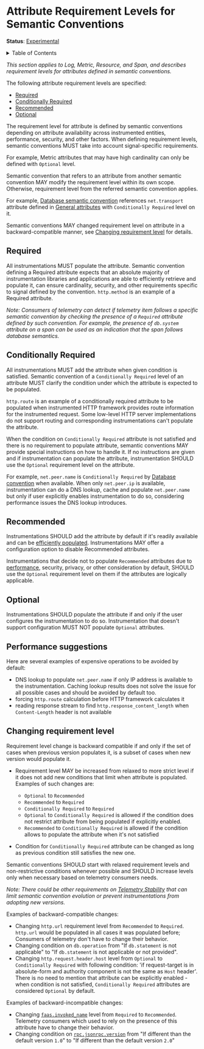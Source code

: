 # Attribute Requirement Levels for Semantic Conventions

**Status**: [Experimental](../document-status.md)

<details>
<summary>Table of Contents</summary>

<!-- toc -->

- [Required](#required)
- [Conditionally Required](#conditionally-required)
- [Recommended](#recommended)
- [Optional](#optional)
- [Performance suggestions](#performance-suggestions)
- [Changing requirement level](#changing-requirement-level)

<!-- tocstop -->

</details>

_This section applies to Log, Metric, Resource, and Span, and describes requirement levels for attributes defined in semantic conventions._

The following attribute requirement levels are specified:

- [Required](#required)
- [Conditionally Required](#conditionally-required)
- [Recommended](#recommended)
- [Optional](#optional)

The requirement level for attribute is defined by semantic conventions depending on attribute availability across instrumented entities, performance, security, and other factors. When defining requirement levels, semantic conventions MUST take into account signal-specific requirements.

For example, Metric attributes that may have high cardinality can only be defined with `Optional` level.

Semantic convention that refers to an attribute from another semantic convention MAY modify the requirement level within its own scope. Otherwise, requirement level from the referred semantic convention applies.

For example, [Database semantic convention](../trace/semantic_conventions/database.md) references `net.transport` attribute defined in [General attributes](../trace/semantic_conventions/span-general.md) with `Conditionally Required` level on it.

Semantic conventions MAY changed requirement level on attribute in a backward-compatible manner, see [Changing requirement level](#changing-requirement-level) for details.

## Required

All instrumentations MUST populate the attribute. Semantic convention defining a Required attribute expects that an absolute majority of instrumentation libraries and applications are able to efficiently retrieve and populate it, can ensure cardinality, security, and other requirements specific to signal defined by the convention. `http.method` is an example of a Required attribute.

_Note: Consumers of telemetry can detect if telemetry item follows a specific semantic convention by checking the presence of a `Required` attribute defined by such convention. For example, the presence of `db.system` attribute on a span can be used as an indication that the span follows database semantics._

## Conditionally Required

All instrumentations MUST add the attribute when given condition is satisfied. Semantic convention of a `Conditionally Required` level of an attribute MUST clarify the condition under which the attribute is expected to be populated.

`http.route` is an example of a conditionally required attribute to be populated when instrumented HTTP framework provides route information for the instrumented request. Some low-level HTTP server implementations do not support routing and corresponding instrumentations can't populate the attribute.

When the condition on `Conditionally Required` attribute is not satisfied and there is no requirement to populate attribute, semantic conventions MAY provide special instructions on how to handle it. If no instructions are given and if instrumentation can populate the attribute, instrumentation SHOULD use the `Optional` requirement level on the attribute.

For example, `net.peer.name` is `Conditionally Required` by [Database convention](../trace/semantic_conventions/database.md) when available. When only `net.peer.ip` is available,  instrumentation can do a DNS lookup, cache and populate `net.peer.name` but only if user explicitly enables instrumentation to do so, considering performance issues the DNS lookup introduces.

## Recommended

Instrumentations SHOULD add the attribute by default if it's readily available and can be [efficiently populated](#performance-suggestions). Instrumentations MAY offer a configuration option to disable Recommended attributes.

Instrumentations that decide not to populate `Recommended` attributes due to [performance](#performance-suggestions), security, privacy, or other consideration by default, SHOULD use the `Optional` requirement level on them if the attributes are logically applicable.

## Optional

Instrumentations SHOULD populate the attribute if and only if the user configures the instrumentation to do so. Instrumentation that doesn't support configuration MUST NOT populate `Optional` attributes.

## Performance suggestions

Here are several examples of expensive operations to be avoided by default:

- DNS lookup to populate `net.peer.name` if only IP address is available to the instrumentation. Caching lookup results does not solve the issue for all possible cases and should be avoided by default too.
- forcing `http.route` calculation before HTTP framework calculates it
- reading response stream to find `http.response_content_length` when `Content-Length` header is not available

## Changing requirement level

Requirement level change is backward compatible if and only if the set of cases when previous version populates it, is a subset of cases when new version would populate it.

- Requirement level MAY be increased from relaxed to more strict level if it does not add new conditions that limit when attribute is populated. Examples of such changes are:
  - `Optional` to `Recommended`
  - `Recommended` to `Required`
  - `Conditionally Required` to `Required`
  - `Optional` to `Conditionally Required` is allowed if the condition does not restrict attribute from being populated if explicitly enabled.
  - `Recommended` to `Conditionally Required` is allowed if the condition allows to populate the attribute when it's not satisfied

- Condition for `Conditionally Required` attribute can be changed as long as previous condition still satisfies the new one.

Semantic conventions SHOULD start with relaxed requirement levels and non-restrictive conditions whenever possible and SHOULD increase levels only when necessary based on telemetry consumers needs.

_Note: There could be other requirements on [Telemetry Stability](../telemetry-stability.md) that can limit semantic convention evolution or prevent instrumentations from adopting new versions._

Examples of backward-compatible changes:

- Changing `http.url` requirement level from `Recommended` to `Required`. `http.url` would be populated in all cases it was populated before; Consumers of telemetry don't have to change their behavior.
- Changing condition on `db.operation` from "If `db.statement` is not applicable" to "If `db.statement` is not applicable or not provided".
- Changing `http.request.header.host` level from `Optional` to `Conditionally Required` with following condition: 'if request-target is in absolute-form and authority component is not the same as `Host` header'.  There is no need to mention that attribute can be explicitly enabled - when condition is not satisfied, `Conditionally Required` attributes are considered `Optional` by default.

Examples of backward-incompatible changes:

- Changing [`faas.invoked_name`](../trace/semantic_conventions/faas.md) level from `Required` to `Recommended`. Telemetry consumers which used to rely on the presence of this attribute have to change their behavior.
- Changing condition on [`rpc.jsonrpc.version`](../trace/semantic_conventions/rpc.md) from "If different than the default version `1.0`" to "If different than the default version `2.0`"

